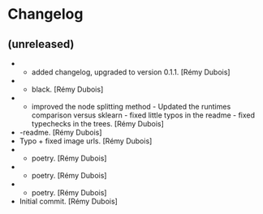 Changelog
=========


(unreleased)
------------
- - added changelog, upgraded to version 0.1.1. [Rémy Dubois]
- - black. [Rémy Dubois]
- - improved the node splitting method - Updated the runtimes comparison
  versus sklearn - fixed little typos in the readme - fixed typechecks
  in the trees. [Rémy Dubois]
- -readme. [Rémy Dubois]
- Typo + fixed image urls. [Rémy Dubois]
- - poetry. [Rémy Dubois]
- - poetry. [Rémy Dubois]
- - poetry. [Rémy Dubois]
- Initial commit. [Rémy Dubois]


